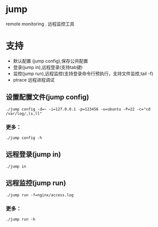 # jump
remote monitoring . 远程监控工具

# 支持
- 默认配置 (jump config),保存公共配置
- 登录(jump in),远程登录(支持tab键)
- 监控(jump run),远程监控(支持登录命令行预执行，支持文件监控,tail -f)
- ptrace 远程进程调试


## 设置配置文件(jump config)

```
./jump config -d=~ -i=127.0.0.1 -p=123456 -u=ubuntu -P=22 -c="cd /var/log/,ls,ll"
```

### 更多：
```
./jump config -h
```

## 远程登录(jump in)

```
./jump in
```

## 远程监控(jump run)

```
./jump run -f=nginx/access.log
```

### 更多：
```
./jump run -h
```